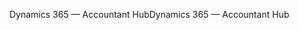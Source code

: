 <span data-ttu-id="db773-101">Dynamics 365 — Accountant Hub</span><span class="sxs-lookup"><span data-stu-id="db773-101">Dynamics 365 — Accountant Hub</span></span>

